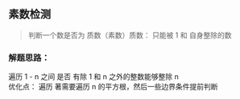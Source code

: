## 素数检测
> 判断一个数是否为 质数（素数）质数： 只能被 1 和 自身整除的数

### 解题思路：
遍历 1 - n 之间 是否 有除 1  和 n 之外的整数能够整除 n   
优化点： 遍历 著需要遍历 n 的平方根，然后一些边界条件提前判断


